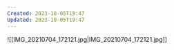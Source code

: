 ```yaml
---
Created: 2023-10-05T19:47
Updated: 2023-10-05T19:47
---
```

![[IMG_20210704_172121.jpg|IMG_20210704_172121.jpg]]
